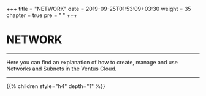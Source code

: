 +++
title = "NETWORK"
date = 2019-09-25T01:53:09+03:30
weight = 35
chapter = true
pre = "<b>      </b>"
+++

# **NETWORK**
___
Here you can find an explanation of how to create, manage and use Networks and Subnets in the Ventus Cloud.
___

{{% children style="h4" depth="1" %}}